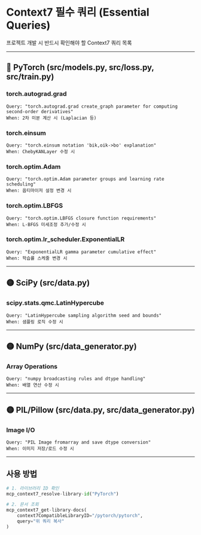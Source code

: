 # Context7 필수 쿼리 (Essential Queries)

프로젝트 개발 시 반드시 확인해야 할 Context7 쿼리 목록

---

## 🔴 PyTorch (src/models.py, src/loss.py, src/train.py)

### torch.autograd.grad
```
Query: "torch.autograd.grad create_graph parameter for computing second-order derivatives"
When: 2차 미분 계산 시 (Laplacian 등)
```

### torch.einsum
```
Query: "torch.einsum notation 'bik,oik->bo' explanation"
When: ChebyKANLayer 수정 시
```

### torch.optim.Adam
```
Query: "torch.optim.Adam parameter groups and learning rate scheduling"
When: 옵티마이저 설정 변경 시
```

### torch.optim.LBFGS
```
Query: "torch.optim.LBFGS closure function requirements"
When: L-BFGS 미세조정 추가/수정 시
```

### torch.optim.lr_scheduler.ExponentialLR
```
Query: "ExponentialLR gamma parameter cumulative effect"
When: 학습률 스케줄 변경 시
```

---

## 🟡 SciPy (src/data.py)

### scipy.stats.qmc.LatinHypercube
```
Query: "LatinHypercube sampling algorithm seed and bounds"
When: 샘플링 로직 수정 시
```

---

## 🟡 NumPy (src/data_generator.py)

### Array Operations
```
Query: "numpy broadcasting rules and dtype handling"
When: 배열 연산 수정 시
```

---

## 🟡 PIL/Pillow (src/data.py, src/data_generator.py)

### Image I/O
```
Query: "PIL Image fromarray and save dtype conversion"
When: 이미지 저장/로드 수정 시
```

---

## 사용 방법

```python
# 1. 라이브러리 ID 확인
mcp_context7_resolve-library-id("PyTorch")

# 2. 문서 조회
mcp_context7_get-library-docs(
    context7CompatibleLibraryID="/pytorch/pytorch",
    query="위 쿼리 복사"
)
```
